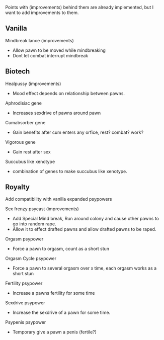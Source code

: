 Points with (improvements) behind them are already implemented, but I want to add improvements to them.

## Vanilla 
Mindbreak lance (improvements)
- Allow pawn to be moved while mindbreaking
- Dont let combat interrupt mindbreak


## Biotech 
Healpussy (improvements)
- Mood effect depends on relationship between pawns.

Aphrodisiac gene
- Increases sexdrive of pawns around pawn 

Cumabsorber gene
- Gain benefits after cum enters any orfice, rest? combat? work?

Vigorous gene
- Gain rest after sex

Succubus like xenotype
- combination of genes to make succubus like xenotype.

## Royalty
Add compatibility with vanilla expanded psypowers

Sex frenzy psycast (improvements)
- Add Special Mind break, Run around colony and cause other pawns to go into random rape.
- Allow it to effect drafted pawns and allow drafted pawns to be raped.

Orgasm psypower 
- Force a pawn to orgasm, count as a short stun

Orgasm Cycle psypower 
- Force a pawn to several orgasm over x time, each orgasm works as a short stun

Fertility psypower 
- Increase a pawns fertility for some time

Sexdrive psypower
- Increase the sexdrive of a pawn for some time.

 Psypenis psypower
 - Temporary give a pawn a penis (fertile?)
